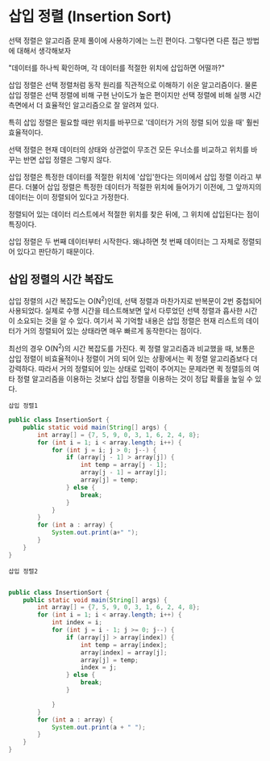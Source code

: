 # 삽입 정렬 (Insertion Sort)

선택 정렬은 알고리즘 문제 풀이에 사용하기에는 느린 편이다. 
그렇다면 다른 접근 방법에 대해서 생각해보자

"데이터를 하나씩 확인하며, 각 데이터를 적절한 위치에 삽입하면 어떨까?"

삽입 정렬은 선택 정렬처럼 동작 원리를 직관적으로 이해하기 쉬운 알고리즘이다.
물론 삽입 정렬은 선택 정렬에 비해 구현 난이도가 높은 편이지만 선택 정렬에 비해 실행 시간 측면에서
더 효율적인 알고리즘으로 잘 알려져 있다.

특히 삽입 정렬은 필요할 때만 위치를 바꾸므로 '데이터가 거의 정렬 되어 있을  때' 훨씬 효율적이다.

선택 정렬은 현재 데이터의 상태와 상관없이 무조건 모든 우너소를 비교하고 위치를 바꾸는 반면 삽입 정렬은 그렇지 않다.

삽입 정렬은 특정한 데이터를 적절한 위치에 '삽입'한다는 의미에서 삽입 정렬 이라고 부른다.
더불어 삽입 정렬은 특정한 데이터가 적절한 위치에 들어가기 이전에, 그 앞까지의 데이터는 이미 정렬되어 있다고 가정한다.

정렬되어 있는 데이터 리스트에서 적절한 위치를 찾은 뒤에, 그 위치에 삽입된다는 점이 특징이다. 

삽입 정렬은 두 번째 데이터부터 시작한다. 왜냐하면 첫 번째 데이터는 그 자체로 정렬되어 있다고 판단하기 때문이다.


## 삽입 정렬의 시간 복잡도
삽입 정렬의 시간 복잡도는 O(N<sup>2</sup>)인데, 선택 정렬과 마찬가지로 반복문이 2번 중첩되어 사용되었다.
실제로 수행 시간을 테스트해보면 앞서 다루었던 선택 정렬과 흡사한 시간이 소요되는 것을 알 수 있다.
여기서 꼭 기억할 내용은 삽입 정렬은 현재 리스트의 데이터가 거의 정렬되어 있는 상태라면 매우 빠르게 동작한다는 점이다.

최선의 경우 O(N<sup>2</sup>)의 시간 복잡도를 가진다. 퀵 정렬 알고리즘과 비교했을 때,
보통은 삽입 정렬이 비효율적이나 정렬이 거의 되어 있는 상황에서는 퀵 정렬 알고리즘보다 더 강력하다.
따라서 거의 정렬되어 있는 상태로 입력이 주어지는 문제라면 퀵 정렬등의 여타 정렬 알고리즘을 이용하는 것보다 
삽입 정렬을 이용하는 것이 정답 확률을 높일 수 있다.


`삽입 정렬1`
```java
public class InsertionSort {
    public static void main(String[] args) {
        int array[] = {7, 5, 9, 0, 3, 1, 6, 2, 4, 8};
        for (int i = 1; i < array.length; i++) {
            for (int j = i; j > 0; j--) {
                if (array[j - 1] > array[j]) {
                    int temp = array[j - 1];
                    array[j - 1] = array[j];
                    array[j] = temp;
                } else {
                    break;
                }
            }
        }
        for (int a : array) {
            System.out.print(a+" ");
        }
    }
}

```

`삽입 정렬2`
```java

public class InsertionSort {
    public static void main(String[] args) {
        int array[] = {7, 5, 9, 0, 3, 1, 6, 2, 4, 8};
        for (int i = 1; i < array.length; i++) {
            int index = i;
            for (int j = i - 1; j >= 0; j--) {
                if (array[j] > array[index]) {
                    int temp = array[index];
                    array[index] = array[j];
                    array[j] = temp;
                    index = j;
                } else {
                    break;
                }

            }
        }
        for (int a : array) {
            System.out.print(a + " ");
        }
    }
}

```